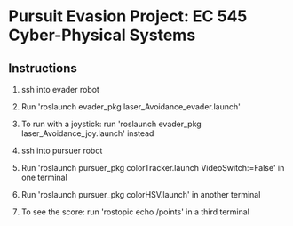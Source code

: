 # Pursuit Evasion Project: EC 545 Cyber-Physical Systems
## Instructions
1. ssh into evader robot
2. Run 'roslaunch evader_pkg laser_Avoidance_evader.launch'
3. To run with a joystick: run 'roslaunch evader_pkg laser_Avoidance_joy.launch' instead

4. ssh into pursuer robot
5. Run 'roslaunch pursuer_pkg colorTracker.launch VideoSwitch:=False' in one terminal
6. Run 'roslaunch pursuer_pkg colorHSV.launch' in another terminal
7. To see the score: run 'rostopic echo /points' in a third terminal
